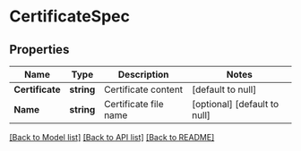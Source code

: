 # CertificateSpec

## Properties
Name | Type | Description | Notes
------------ | ------------- | ------------- | -------------
**Certificate** | **string** | Certificate content | [default to null]
**Name** | **string** | Certificate file name | [optional] [default to null]

[[Back to Model list]](../README.md#documentation-for-models) [[Back to API list]](../README.md#documentation-for-api-endpoints) [[Back to README]](../README.md)
